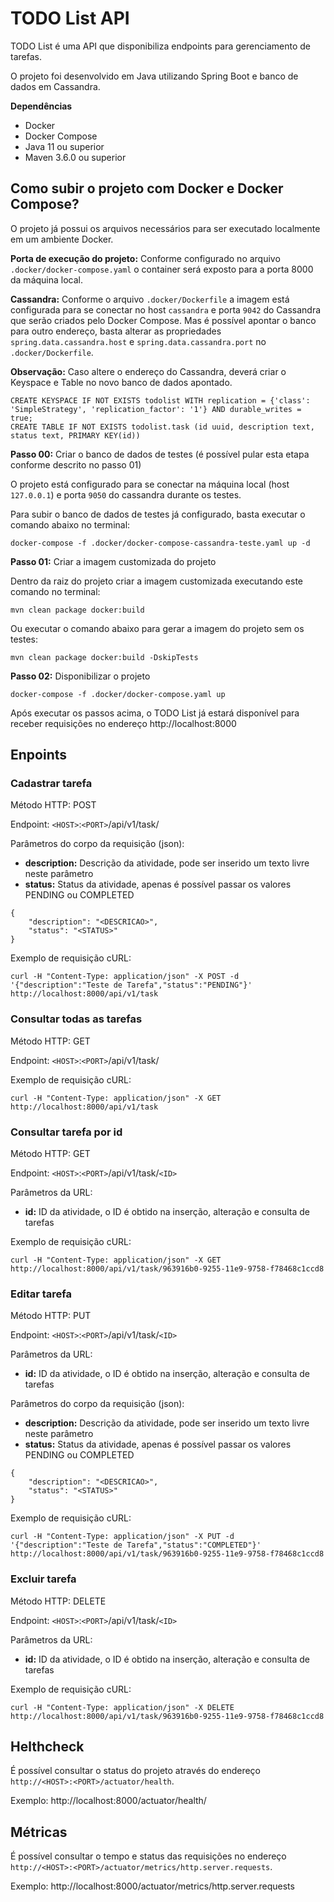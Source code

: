 # TODO List API

TODO List é uma API que disponibiliza endpoints para gerenciamento de tarefas.

O projeto foi desenvolvido em Java utilizando Spring Boot e banco de dados em Cassandra.

**Dependências**
- Docker
- Docker Compose
- Java 11 ou superior
- Maven 3.6.0 ou superior

## Como subir o projeto com Docker e Docker Compose?

O projeto já possui os arquivos necessários para ser executado localmente em um ambiente Docker.

**Porta de execução do projeto:** Conforme configurado no arquivo `.docker/docker-compose.yaml` o container será exposto para a porta 8000 da máquina local.

**Cassandra:** Conforme o arquivo `.docker/Dockerfile` a imagem está configurada para se conectar no host `cassandra` e porta `9042` do Cassandra que serão criados pelo Docker Compose. Mas é possível apontar o banco para outro endereço, basta alterar as propriedades `spring.data.cassandra.host` e `spring.data.cassandra.port` no `.docker/Dockerfile`.

**Observação:** Caso altere o endereço do Cassandra, deverá criar o Keyspace e Table no novo banco de dados apontado.

```
CREATE KEYSPACE IF NOT EXISTS todolist WITH replication = {'class': 'SimpleStrategy', 'replication_factor': '1'} AND durable_writes = true;
CREATE TABLE IF NOT EXISTS todolist.task (id uuid, description text, status text, PRIMARY KEY(id))
```

**Passo 00:** Criar o banco de dados de testes (é possível pular esta etapa conforme descrito no passo 01)

O projeto está configurado para se conectar na máquina local (host `127.0.0.1`) e porta `9050` do cassandra durante os testes.

Para subir o banco de dados de testes já configurado, basta executar o comando abaixo no terminal:

```
docker-compose -f .docker/docker-compose-cassandra-teste.yaml up -d
```

**Passo 01:** Criar a imagem customizada do projeto

Dentro da raiz do projeto criar a imagem customizada executando este comando no terminal:

```
mvn clean package docker:build
```

Ou executar o comando abaixo para gerar a imagem do projeto sem os testes:

```
mvn clean package docker:build -DskipTests
```

**Passo 02:** Disponibilizar o projeto

```
docker-compose -f .docker/docker-compose.yaml up
```

Após executar os passos acima, o TODO List já estará disponível para receber requisições no endereço http://localhost:8000

## Enpoints

### Cadastrar tarefa

Método HTTP: POST

Endpoint: `<HOST>`:`<PORT>`/api/v1/task/

Parâmetros do corpo da requisição (json): 

- **description:** Descrição da atividade, pode ser inserido um texto livre neste parâmetro
- **status:** Status da atividade, apenas é possível passar os valores PENDING ou COMPLETED 

```
{
    "description": "<DESCRICAO>",
    "status": "<STATUS>"
}
```
Exemplo de requisição cURL:

```
curl -H "Content-Type: application/json" -X POST -d '{"description":"Teste de Tarefa","status":"PENDING"}' http://localhost:8000/api/v1/task
```

### Consultar todas as tarefas

Método HTTP: GET

Endpoint: `<HOST>`:`<PORT>`/api/v1/task/

Exemplo de requisição cURL:

```
curl -H "Content-Type: application/json" -X GET http://localhost:8000/api/v1/task
```

### Consultar tarefa por id

Método HTTP: GET

Endpoint: `<HOST>`:`<PORT>`/api/v1/task/`<ID>`

Parâmetros da URL:

- **id:** ID da atividade, o ID é obtido na inserção, alteração e consulta de tarefas

Exemplo de requisição cURL:

```
curl -H "Content-Type: application/json" -X GET http://localhost:8000/api/v1/task/963916b0-9255-11e9-9758-f78468c1ccd8
```

### Editar tarefa

Método HTTP: PUT

Endpoint: `<HOST>`:`<PORT>`/api/v1/task/`<ID>`

Parâmetros da URL:

- **id:** ID da atividade, o ID é obtido na inserção, alteração e consulta de tarefas

Parâmetros do corpo da requisição (json): 

- **description:** Descrição da atividade, pode ser inserido um texto livre neste parâmetro
- **status:** Status da atividade, apenas é possível passar os valores PENDING ou COMPLETED 

```
{
    "description": "<DESCRICAO>",
    "status": "<STATUS>"
}
```

Exemplo de requisição cURL:

```
curl -H "Content-Type: application/json" -X PUT -d '{"description":"Teste de Tarefa","status":"COMPLETED"}' http://localhost:8000/api/v1/task/963916b0-9255-11e9-9758-f78468c1ccd8
```

### Excluir tarefa

Método HTTP: DELETE

Endpoint: `<HOST>`:`<PORT>`/api/v1/task/`<ID>`

Parâmetros da URL:

- **id:** ID da atividade, o ID é obtido na inserção, alteração e consulta de tarefas

Exemplo de requisição cURL:

```
curl -H "Content-Type: application/json" -X DELETE http://localhost:8000/api/v1/task/963916b0-9255-11e9-9758-f78468c1ccd8
```

## Helthcheck

É possível consultar o status do projeto através do endereço `http://<HOST>:<PORT>/actuator/health`.

Exemplo: http://localhost:8000/actuator/health/

## Métricas

É possível consultar o tempo e status das requisições no endereço `http://<HOST>:<PORT>/actuator/metrics/http.server.requests`.

Exemplo: http://localhost:8000/actuator/metrics/http.server.requests
